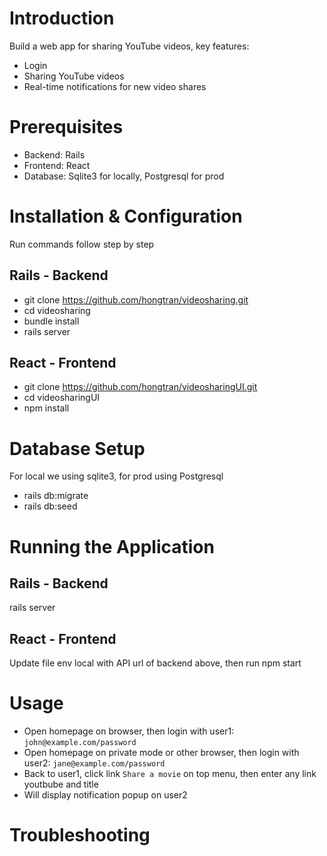# Introduction
Build a web app for sharing YouTube videos, key features:
* Login
* Sharing YouTube videos
* Real-time notifications for new video shares

# Prerequisites
* Backend: Rails 
* Frontend: React
* Database: Sqlite3 for locally, Postgresql for prod

# Installation & Configuration
Run commands follow step by step
## Rails - Backend
* git clone https://github.com/hongtran/videosharing.git
* cd videosharing
* bundle install
* rails server

## React - Frontend
* git clone https://github.com/hongtran/videosharingUI.git
* cd videosharingUI
* npm install

# Database Setup
For local we using sqlite3, for prod using Postgresql
* rails db:migrate
* rails db:seed

# Running the Application
## Rails - Backend
rails server
## React - Frontend
Update file env local with API url of backend above, then run
npm start

# Usage
* Open homepage on browser, then login with user1: `john@example.com/password`
* Open homepage on private mode or other browser, then login with user2: `jane@example.com/password`
* Back to user1, click link `Share a movie` on top menu, then enter any link youtbube and title
* Will display notification popup on user2

# Troubleshooting

